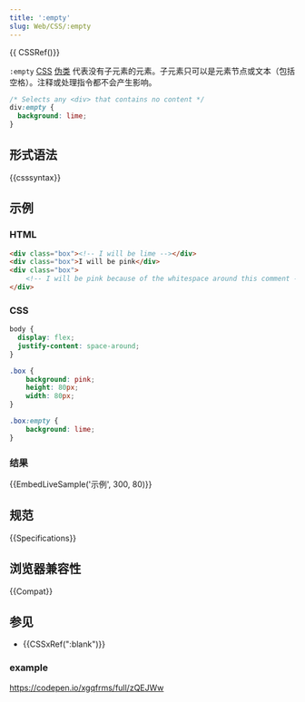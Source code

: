 ```yaml
---
title: ':empty'
slug: Web/CSS/:empty
---
```


{{ CSSRef()}}

`:empty` [CSS](/zh-CN/docs/Web/CSS) [伪类](/zh-CN/CSS/Pseudo-classes) 代表没有子元素的元素。子元素只可以是元素节点或文本（包括空格）。注释或处理指令都不会产生影响。

```css
/* Selects any <div> that contains no content */
div:empty {
  background: lime;
}
```

## 形式语法

{{csssyntax}}

## 示例

### HTML

```html
<div class="box"><!-- I will be lime --></div>
<div class="box">I will be pink</div>
<div class="box">
    <!-- I will be pink because of the whitespace around this comment -->
</div>
```

### CSS

```css hidden
body {
  display: flex;
  justify-content: space-around;
}
```

```css
.box {
    background: pink;
    height: 80px;
    width: 80px;
}

.box:empty {
    background: lime;
}
```

### 结果

{{EmbedLiveSample('示例', 300, 80)}}

## 规范

{{Specifications}}

## 浏览器兼容性

{{Compat}}

## 参见

- {{CSSxRef(":blank")}}

### example

<https://codepen.io/xgqfrms/full/zQEJWw>
